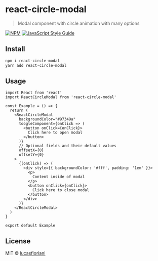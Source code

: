 # react-circle-modal

> Modal component with circle animation with many options

[![NPM](https://img.shields.io/npm/v/react-circle-modal.svg)](https://www.npmjs.com/package/react-circle-modal) [![JavaScript Style Guide](https://img.shields.io/badge/code_style-standard-brightgreen.svg)](https://standardjs.com)

## Install

```bash
npm i react-circle-modal
yarn add react-circle-modal
```

## Usage

```tsx
import React from 'react'
import ReactCircleModal from 'react-circle-modal'

const Example = () => {
  return (
    <ReactCircleModal
      backgroundColor="#97349a"
      toogleComponent={onClick => (
        <button onClick={onClick}>
          Click here to open modal
        </button>
      )}
      // Optional fields and their default values
      offsetX={0}
      offsetY={0}
    >
      {(onClick) => (
        <div style={{ backgroundColor: '#fff', padding: '1em' }}>
          <p>
            Content inside of modal
          </p>
          <button onClick={onClick}>
            Click here to close modal
          </button>
        </div>
      )}
    </ReactCircleModal>
  )
}

export default Example
```

## License

MIT © [lucasfloriani](https://github.com/lucasfloriani)

